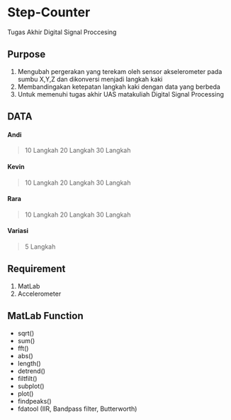 # Step-Counter
Tugas Akhir Digital Signal Proccesing
## Purpose
1. Mengubah pergerakan yang terekam oleh sensor akselerometer pada sumbu X,Y,Z dan dikonversi menjadi langkah kaki
2. Membandingakan ketepatan langkah kaki dengan data yang berbeda
3. Untuk memenuhi tugas akhir UAS matakuliah Digital Signal Processing

## DATA
#### Andi
>10 Langkah
>20 Langkah
>30 Langkah
#### Kevin
>10 Langkah
>20 Langkah
>30 Langkah
#### Rara
>10 Langkah
>20 Langkah
>30 Langkah
#### Variasi
>5 Langkah

## Requirement
1. MatLab
2. Accelerometer

## MatLab Function
- sqrt()
- sum()     
- fft()     
- abs()     
- length()  
- detrend()
- filtfilt()
- subplot()
- plot()
- findpeaks()
- fdatool (IIR, Bandpass filter, Butterworth)
